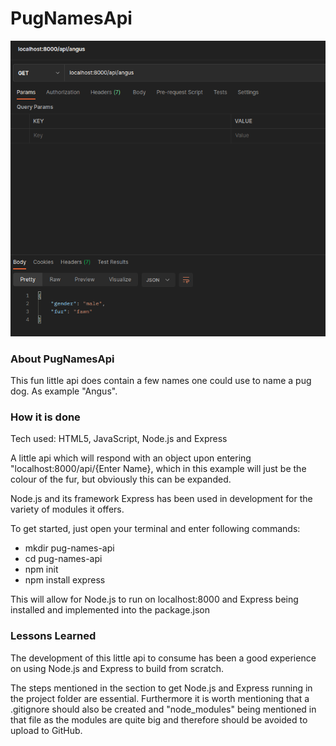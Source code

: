 # PugNamesApi

![PugNamesApi](api.png)


### About PugNamesApi
This fun little api does contain a few names one could use to name a pug dog. As example "Angus".


### How it is done
Tech used: HTML5, JavaScript, Node.js and Express


A little api which will respond with an object upon entering "localhost:8000/api/{Enter Name}, which in this example will just be the colour of the fur, but obviously this can be expanded.

Node.js and its framework Express has been used in development for the variety of modules it offers.

To get started, just open your terminal and enter following commands:

- mkdir pug-names-api
- cd pug-names-api
- npm init
- npm install express

This will allow for Node.js to run on localhost:8000 and Express being installed and implemented into the package.json


### Lessons Learned
The development of this little api to consume has been a good experience on using Node.js and Express to build from scratch.

The steps mentioned in the section to get Node.js and Express running in the project folder are essential. Furthermore it is worth mentioning that a .gitignore should also be created and "node_modules" being mentioned in that file as the modules are quite big and therefore should be avoided to upload to GitHub.